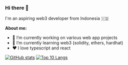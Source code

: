 ### Hi there 👋
I'm an aspiring web3 developer from Indonesia 🇮🇩

**About me:**
- 🔭 I’m currently working on various web app projects
- 🌱 I’m currently learning web3 (solidity, ethers, hardhat)
- ❤ I love typescript and react
<!--
**alessandroaw/alessandroaw** is a ✨ _special_ ✨ repository because its `README.md` (this file) appears on your GitHub profile.

Here are some ideas to get you started:

- 🔭 I’m currently working on ...
- 🌱 I’m currently learning ...
- 👯 I’m looking to collaborate on ...
- 🤔 I’m looking for help with ...
- 💬 Ask me about ...
- 📫 How to reach me: ...
- 😄 Pronouns: ...
- ⚡ Fun fact: ...
-->

[![GitHub stats](https://github-readme-stats.vercel.app/api?username=alessandroaw&count_private=true&show_icons=true)](https://github.com/anuraghazra/github-readme-stats)
[![Top 10 Langs](https://github-readme-stats.vercel.app/api/top-langs/?username=alessandroaw&count_private=true&langs_count=8&hide=vue,jupyter+notebook,css,html&layout=compact)](https://github.com/anuraghazra/github-readme-stats)
